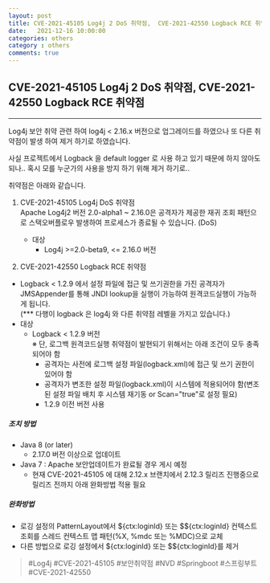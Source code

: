 ```yaml
---
layout: post
title: CVE-2021-45105 Log4j 2 DoS 취약점,  CVE-2021-42550 Logback RCE 취약점
date:   2021-12-16 10:00:00
categories: others
category : others
comments: true 
---
```


## CVE-2021-45105 Log4j 2 DoS 취약점,  CVE-2021-42550 Logback RCE 취약점
--------

Log4j 보안 취약 관련 하여 log4j < 2.16.x 버전으로 업그레이드를 하였으나 또 다른 취약점이 발생 하여 제거 하기로 하였습니다.

사실 프로젝트에서 Logback 을 default logger 로 사용 하고 있기 때문에 하지 않아도 되나.. 혹시 모를 누군가의 사용을 방지 하기 위해 제거 하기로..

취약점은 아래와 같습니다.

1. CVE-2021-45105 Log4j DoS 취약점  
   Apache Log4j2 버전 2.0-alpha1 ~ 2.16.0은 공격자가 제공한 재귀 조회 패턴으로 스택오버플로우 발생하여 프로세스가 종료될 수 있습니다. (DoS)
  
    - 대상
        - Log4j >=2.0-beta9, <= 2.16.0 버전


2. CVE-2021-42550 Logback RCE 취약점  

- Logback < 1.2.9 에서 설정 파일에 접근 및 쓰기권한을 가진 공격자가 JMSAppender를 통해 JNDI lookup을 실행이 가능하여 원격코드실행이 가능하게 됩니다.  
     (*** 다행이 logback 은 log4j 와 다른 취약점 레벨을 가지고 있습니다.)
- 대상 
    - Logback < 1.2.9 버전    
      ※ 단, 로그백 원격코드실행 취약점이 발현되기 위해서는 아래 조건이 모두 충족되어야 함
        - 공격자는 사전에 로그백 설정 파일(logback.xml)에 접근 및 쓰기 권한이 있어야 함
        - 공격자가 변조한 설정 파일(logback.xml)이 시스템에 적용되어야 함(변조된 설정 파일 배치 후 시스템 재기동 or Scan="true"로 설정 필요)
        - 1.2.9 이전 버전 사용

##### 조치 방법  

- Java 8 (or later)
   - 2.17.0 버전 이상으로 업데이트
- Java 7 : Apache 보안업데이트가 완료될 경우 게시 예정  
   - 현재 CVE-2021-45105 에 대해 2.12.x 브랜치에서 2.12.3 릴리즈 진행중으로 릴리즈 전까지 아래 완화방법 적용 필요

##### 완화방법

- 로깅 설정의 PatternLayout에서 ${ctx:loginId} 또는 $${ctx:loginId} 컨텍스트 조회를 스레드 컨텍스트 맵 패턴(%X, %mdc 또는 %MDC)으로 교체
- 다른 방법으로 로깅 설정에서 ${ctx:loginId} 또는 $${ctx:loginId}를 제거


> #Log4j #CVE-2021-45105 #보안취약점 #NVD #Springboot #스프링부트 #CVE-2021-42550